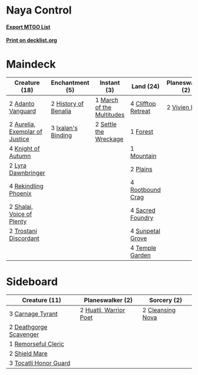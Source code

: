 # Naya Control

#### [Export MTGO List](../collection/Naya%20Control/Naya%20Control.txt)
#### [Print on decklist.org](http://decklist.org/?deckmain=2%09Adanto%20Vanguard%0A2%09Aurelia,%20Exemplar%20of%20Justice%0A3%09Banefire%0A4%09Clifftop%20Retreat%0A2%09Deafening%20Clarion%0A1%09Forest%0A2%09History%20of%20Benalia%0A3%09Ixalan's%20Binding%0A4%09Knight%20of%20Autumn%0A3%09Lava%20Coil%0A2%09Lyra%20Dawnbringer%0A1%09March%20of%20the%20Multitudes%0A1%09Mountain%0A2%09Plains%0A4%09Rekindling%20Phoenix%0A4%09Rootbound%20Crag%0A4%09Sacred%20Foundry%0A2%09Settle%20the%20Wreckage%0A2%09Shalai,%20Voice%20of%20Plenty%0A4%09Sunpetal%20Grove%0A4%09Temple%20Garden%0A2%09Trostani%20Discordant%0A2%09Vivien%20Reid&deckside=3%09Carnage%20Tyrant%0A2%09Cleansing%20Nova%0A2%09Deathgorge%20Scavenger%0A2%09Huatli,%20Warrior%20Poet%0A1%09Remorseful%20Cleric%0A2%09Shield%20Mare%0A3%09Tocatli%20Honor%20Guard)
# Maindeck

|                                              Creature (18)                                              |                                        Enchantment (5)                                        |                                            Instant (3)                                             |                                          Land (24)                                          |                                    Planeswalker (2)                                    |                                         Sorcery (8)                                          |
|---------------------------------------------------------------------------------------------------------|-----------------------------------------------------------------------------------------------|----------------------------------------------------------------------------------------------------|---------------------------------------------------------------------------------------------|----------------------------------------------------------------------------------------|----------------------------------------------------------------------------------------------|
|2 [Adanto Vanguard](http://gatherer.wizards.com/Pages/Card/Details.aspx?multiverseid=435152)             |2 [History of Benalia](http://gatherer.wizards.com/Pages/Card/Details.aspx?multiverseid=442909)|1 [March of the Multitudes](http://gatherer.wizards.com/Pages/Card/Details.aspx?multiverseid=452938)|4 [Clifftop Retreat](http://gatherer.wizards.com/Pages/Card/Details.aspx?multiverseid=241980)|2 [Vivien Reid](http://gatherer.wizards.com/Pages/Card/Details.aspx?multiverseid=447344)|3 [Banefire](http://gatherer.wizards.com/Pages/Card/Details.aspx?multiverseid=397676)         |
|2 [Aurelia, Exemplar of Justice](http://gatherer.wizards.com/Pages/Card/Details.aspx?multiverseid=452903)|3 [Ixalan's Binding](http://gatherer.wizards.com/Pages/Card/Details.aspx?multiverseid=435168)  |2 [Settle the Wreckage](http://gatherer.wizards.com/Pages/Card/Details.aspx?multiverseid=435186)    |1 [Forest](http://gatherer.wizards.com/Pages/Card/Details.aspx?multiverseid=439605)          |                                                                                        |2 [Deafening Clarion](http://gatherer.wizards.com/Pages/Card/Details.aspx?multiverseid=452915)|
|4 [Knight of Autumn](http://gatherer.wizards.com/Pages/Card/Details.aspx?multiverseid=452933)            |                                                                                               |                                                                                                    |1 [Mountain](http://gatherer.wizards.com/Pages/Card/Details.aspx?multiverseid=439604)        |                                                                                        |3 [Lava Coil](http://gatherer.wizards.com/Pages/Card/Details.aspx?multiverseid=452858)        |
|2 [Lyra Dawnbringer](http://gatherer.wizards.com/Pages/Card/Details.aspx?multiverseid=442914)            |                                                                                               |                                                                                                    |2 [Plains](http://gatherer.wizards.com/Pages/Card/Details.aspx?multiverseid=439601)          |                                                                                        |                                                                                              |
|4 [Rekindling Phoenix](http://gatherer.wizards.com/Pages/Card/Details.aspx?multiverseid=439768)          |                                                                                               |                                                                                                    |4 [Rootbound Crag](http://gatherer.wizards.com/Pages/Card/Details.aspx?multiverseid=208042)  |                                                                                        |                                                                                              |
|2 [Shalai, Voice of Plenty](http://gatherer.wizards.com/Pages/Card/Details.aspx?multiverseid=442923)     |                                                                                               |                                                                                                    |4 [Sacred Foundry](http://gatherer.wizards.com/Pages/Card/Details.aspx?multiverseid=405106)  |                                                                                        |                                                                                              |
|2 [Trostani Discordant](http://gatherer.wizards.com/Pages/Card/Details.aspx?multiverseid=452958)         |                                                                                               |                                                                                                    |4 [Sunpetal Grove](http://gatherer.wizards.com/Pages/Card/Details.aspx?multiverseid=420946)  |                                                                                        |                                                                                              |
|                                                                                                         |                                                                                               |                                                                                                    |4 [Temple Garden](http://gatherer.wizards.com/Pages/Card/Details.aspx?multiverseid=405112)   |                                                                                        |                                                                                              |


# Sideboard

|                                          Creature (11)                                          |                                        Planeswalker (2)                                         |                                        Sorcery (2)                                        |
|-------------------------------------------------------------------------------------------------|-------------------------------------------------------------------------------------------------|-------------------------------------------------------------------------------------------|
|3 [Carnage Tyrant](http://gatherer.wizards.com/Pages/Card/Details.aspx?multiverseid=435334)      |2 [Huatli, Warrior Poet](http://gatherer.wizards.com/Pages/Card/Details.aspx?multiverseid=435380)|2 [Cleansing Nova](http://gatherer.wizards.com/Pages/Card/Details.aspx?multiverseid=447145)|
|2 [Deathgorge Scavenger](http://gatherer.wizards.com/Pages/Card/Details.aspx?multiverseid=435339)|                                                                                                 |                                                                                           |
|1 [Remorseful Cleric](http://gatherer.wizards.com/Pages/Card/Details.aspx?multiverseid=447169)   |                                                                                                 |                                                                                           |
|2 [Shield Mare](http://gatherer.wizards.com/Pages/Card/Details.aspx?multiverseid=447173)         |                                                                                                 |                                                                                           |
|3 [Tocatli Honor Guard](http://gatherer.wizards.com/Pages/Card/Details.aspx?multiverseid=435194) |                                                                                                 |                                                                                           |

